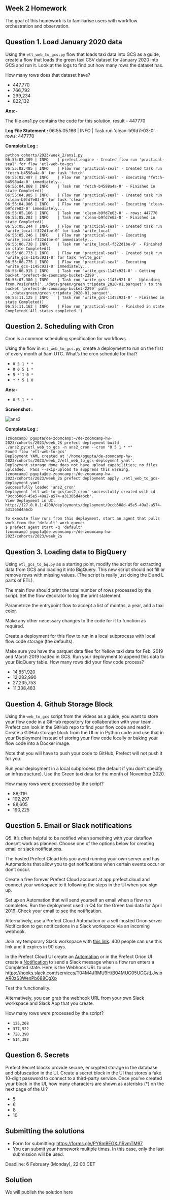 ## Week 2 Homework

The goal of this homework is to familiarise users with workflow orchestration and observation. 


## Question 1. Load January 2020 data

Using the `etl_web_to_gcs.py` flow that loads taxi data into GCS as a guide, create a flow that loads the green taxi CSV dataset for January 2020 into GCS and run it. Look at the logs to find out how many rows the dataset has.

How many rows does that dataset have?

* 447,770
* 766,792
* 299,234
* 822,132

<b>Ans:-</b>

The file ans1.py contains the code for this solution, result - 447770

<b>Log File Statement : </b> 06:55:05.166 | INFO    | Task run 'clean-b9fd7e03-0' - rows: 447770

<b>Complete Log : </b>
```
python cohorts/2023/week_2/ans1.py 
06:55:02.309 | INFO    | prefect.engine - Created flow run 'practical-seal' for flow 'etl-web-to-gcs'
06:55:02.485 | INFO    | Flow run 'practical-seal' - Created task run 'fetch-b4598a4a-0' for task 'fetch'
06:55:02.487 | INFO    | Flow run 'practical-seal' - Executing 'fetch-b4598a4a-0' immediately...
06:55:04.868 | INFO    | Task run 'fetch-b4598a4a-0' - Finished in state Completed()
06:55:04.905 | INFO    | Flow run 'practical-seal' - Created task run 'clean-b9fd7e03-0' for task 'clean'
06:55:04.906 | INFO    | Flow run 'practical-seal' - Executing 'clean-b9fd7e03-0' immediately...
06:55:05.166 | INFO    | Task run 'clean-b9fd7e03-0' - rows: 447770
06:55:05.203 | INFO    | Task run 'clean-b9fd7e03-0' - Finished in state Completed()
06:55:05.244 | INFO    | Flow run 'practical-seal' - Created task run 'write_local-f322d1be-0' for task 'write_local'
06:55:05.246 | INFO    | Flow run 'practical-seal' - Executing 'write_local-f322d1be-0' immediately...
06:55:06.738 | INFO    | Task run 'write_local-f322d1be-0' - Finished in state Completed()
06:55:06.773 | INFO    | Flow run 'practical-seal' - Created task run 'write_gcs-1145c921-0' for task 'write_gcs'
06:55:06.775 | INFO    | Flow run 'practical-seal' - Executing 'write_gcs-1145c921-0' immediately...
06:55:06.915 | INFO    | Task run 'write_gcs-1145c921-0' - Getting bucket 'prefect-de-zoomcamp-bucket-2299'.
06:55:07.380 | INFO    | Task run 'write_gcs-1145c921-0' - Uploading from PosixPath('../data/green/green_tripdata_2020-01.parquet') to the bucket 'prefect-de-zoomcamp-bucket-2299' path '../data/green/green_tripdata_2020-01.parquet'.
06:55:11.125 | INFO    | Task run 'write_gcs-1145c921-0' - Finished in state Completed()
06:55:11.162 | INFO    | Flow run 'practical-seal' - Finished in state Completed('All states completed.')
```

## Question 2. Scheduling with Cron

Cron is a common scheduling specification for workflows. 

Using the flow in `etl_web_to_gcs.py`, create a deployment to run on the first of every month at 5am UTC. What’s the cron schedule for that?

- `0 5 1 * *`
- `0 0 5 1 *`
- `5 * 1 0 *`
- `* * 5 1 0`

<b>Ans:-</b>
- `0 5 1 * *`

<b>Screenshot : </b> 

![ans2](https://user-images.githubusercontent.com/6199261/216910409-008c58bd-7e94-4fc6-9fa9-1bcbf486eaf9.png)


<b>Complete Log : </b>
```
(zoomcamp) pgupta@de-zoomcamp:~/de-zoomcamp-hw-2023/cohorts/2023/week_2$ prefect deployment build ./ans2.py:etl_web_to_gcs -n ans2_cron --cron "0 5 1 * *"
Found flow 'etl-web-to-gcs'
Deployment YAML created at '/home/pgupta/de-zoomcamp-hw-2023/cohorts/2023/week_2/etl_web_to_gcs-deployment.yaml'.
Deployment storage None does not have upload capabilities; no files uploaded.  Pass --skip-upload to suppress this warning.
(zoomcamp) pgupta@de-zoomcamp:~/de-zoomcamp-hw-2023/cohorts/2023/week_2$ prefect deployment apply ./etl_web_to_gcs-deployment.yaml 
Successfully loaded 'ans2_cron'
Deployment 'etl-web-to-gcs/ans2_cron' successfully created with id '9ccb508d-45e5-49a2-a574-a31365d4a6cb'.
View Deployment in UI: http://127.0.0.1:4200/deployments/deployment/9ccb508d-45e5-49a2-a574-a31365d4a6cb

To execute flow runs from this deployment, start an agent that pulls work from the 'default' work queue:
$ prefect agent start -q 'default'
(zoomcamp) pgupta@de-zoomcamp:~/de-zoomcamp-hw-2023/cohorts/2023/week_2$ 
```

## Question 3. Loading data to BigQuery 

Using `etl_gcs_to_bq.py` as a starting point, modify the script for extracting data from GCS and loading it into BigQuery. This new script should not fill or remove rows with missing values. (The script is really just doing the E and L parts of ETL).

The main flow should print the total number of rows processed by the script. Set the flow decorator to log the print statement.

Parametrize the entrypoint flow to accept a list of months, a year, and a taxi color. 

Make any other necessary changes to the code for it to function as required.

Create a deployment for this flow to run in a local subprocess with local flow code storage (the defaults).

Make sure you have the parquet data files for Yellow taxi data for Feb. 2019 and March 2019 loaded in GCS. Run your deployment to append this data to your BiqQuery table. How many rows did your flow code process?

- 14,851,920
- 12,282,990
- 27,235,753
- 11,338,483



## Question 4. Github Storage Block

Using the `web_to_gcs` script from the videos as a guide, you want to store your flow code in a GitHub repository for collaboration with your team. Prefect can look in the GitHub repo to find your flow code and read it. Create a GitHub storage block from the UI or in Python code and use that in your Deployment instead of storing your flow code locally or baking your flow code into a Docker image. 

Note that you will have to push your code to GitHub, Prefect will not push it for you.

Run your deployment in a local subprocess (the default if you don’t specify an infrastructure). Use the Green taxi data for the month of November 2020.

How many rows were processed by the script?

- 88,019
- 192,297
- 88,605
- 190,225



## Question 5. Email or Slack notifications

Q5. It’s often helpful to be notified when something with your dataflow doesn’t work as planned. Choose one of the options below for creating email or slack notifications.

The hosted Prefect Cloud lets you avoid running your own server and has Automations that allow you to get notifications when certain events occur or don’t occur. 

Create a free forever Prefect Cloud account at app.prefect.cloud and connect your workspace to it following the steps in the UI when you sign up. 

Set up an Automation that will send yourself an email when a flow run completes. Run the deployment used in Q4 for the Green taxi data for April 2019. Check your email to see the notification.

Alternatively, use a Prefect Cloud Automation or a self-hosted Orion server Notification to get notifications in a Slack workspace via an incoming webhook. 

Join my temporary Slack workspace with [this link](https://join.slack.com/t/temp-notify/shared_invite/zt-1odklt4wh-hH~b89HN8MjMrPGEaOlxIw). 400 people can use this link and it expires in 90 days. 

In the Prefect Cloud UI create an [Automation](https://docs.prefect.io/ui/automations) or in the Prefect Orion UI create a [Notification](https://docs.prefect.io/ui/notifications/) to send a Slack message when a flow run enters a Completed state. Here is the Webhook URL to use: https://hooks.slack.com/services/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

Test the functionality.

Alternatively, you can grab the webhook URL from your own Slack workspace and Slack App that you create. 


How many rows were processed by the script?

- `125,268`
- `377,922`
- `728,390`
- `514,392`


## Question 6. Secrets

Prefect Secret blocks provide secure, encrypted storage in the database and obfuscation in the UI. Create a secret block in the UI that stores a fake 10-digit password to connect to a third-party service. Once you’ve created your block in the UI, how many characters are shown as asterisks (*) on the next page of the UI?

- 5
- 6
- 8
- 10


## Submitting the solutions

* Form for submitting: https://forms.gle/PY8mBEGXJ1RvmTM97
* You can submit your homework multiple times. In this case, only the last submission will be used. 

Deadline: 6 February (Monday), 22:00 CET


## Solution

We will publish the solution here
